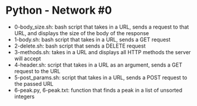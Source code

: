 # Python - Network #0
* 0-body_size.sh: bash script that takes in a URL, sends a request to that URL, and displays the size of the body of the response
* 1-body.sh: bash script that takes in a URL, sends a GET request
* 2-delete.sh: bash script that sends a DELETE request
* 3-methods.sh: takes in a URL and displays all HTTP methods the server will accept
* 4-header.sh: script that takes in a URL as an argument, sends a GET request to the URL
* 5-post_params.sh:  script that takes in a URL, sends a POST request to the passed URL
* 6-peak.py, 6-peak.txt: function that finds a peak in a list of unsorted integers
